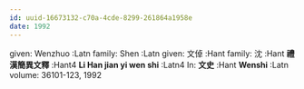 ```yaml
---
id: uuid-16673132-c70a-4cde-8299-261864a1958e
date: 1992
---
```


given: Wenzhuo :Latn
family: Shen :Latn
given: 文倬 :Hant
family: 沈 :Hant
**禮漢簡異文釋** :Hant4
**Li Han jian yi wen shi** :Latn4
In: 
**文史** :Hant
**Wenshi** :Latn
volume: 36101-123, 1992